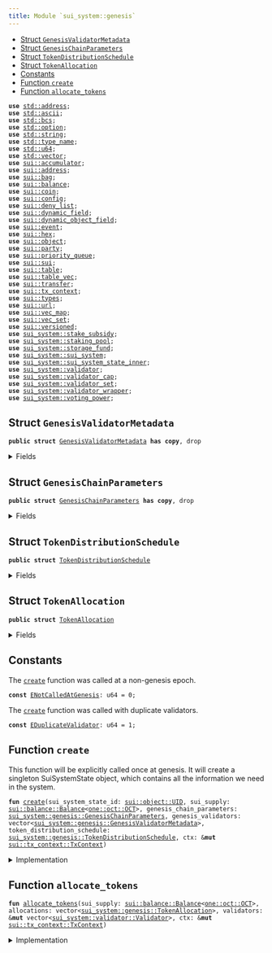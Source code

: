 ```yaml
---
title: Module `sui_system::genesis`
---
```




-  [Struct `GenesisValidatorMetadata`](#sui_system_genesis_GenesisValidatorMetadata)
-  [Struct `GenesisChainParameters`](#sui_system_genesis_GenesisChainParameters)
-  [Struct `TokenDistributionSchedule`](#sui_system_genesis_TokenDistributionSchedule)
-  [Struct `TokenAllocation`](#sui_system_genesis_TokenAllocation)
-  [Constants](#@Constants_0)
-  [Function `create`](#sui_system_genesis_create)
-  [Function `allocate_tokens`](#sui_system_genesis_allocate_tokens)


<pre><code><b>use</b> <a href="../std/address.md#std_address">std::address</a>;
<b>use</b> <a href="../std/ascii.md#std_ascii">std::ascii</a>;
<b>use</b> <a href="../std/bcs.md#std_bcs">std::bcs</a>;
<b>use</b> <a href="../std/option.md#std_option">std::option</a>;
<b>use</b> <a href="../std/string.md#std_string">std::string</a>;
<b>use</b> <a href="../std/type_name.md#std_type_name">std::type_name</a>;
<b>use</b> <a href="../std/u64.md#std_u64">std::u64</a>;
<b>use</b> <a href="../std/vector.md#std_vector">std::vector</a>;
<b>use</b> <a href="../sui/accumulator.md#sui_accumulator">sui::accumulator</a>;
<b>use</b> <a href="../sui/address.md#sui_address">sui::address</a>;
<b>use</b> <a href="../sui/bag.md#sui_bag">sui::bag</a>;
<b>use</b> <a href="../sui/balance.md#sui_balance">sui::balance</a>;
<b>use</b> <a href="../sui/coin.md#sui_coin">sui::coin</a>;
<b>use</b> <a href="../sui/config.md#sui_config">sui::config</a>;
<b>use</b> <a href="../sui/deny_list.md#sui_deny_list">sui::deny_list</a>;
<b>use</b> <a href="../sui/dynamic_field.md#sui_dynamic_field">sui::dynamic_field</a>;
<b>use</b> <a href="../sui/dynamic_object_field.md#sui_dynamic_object_field">sui::dynamic_object_field</a>;
<b>use</b> <a href="../sui/event.md#sui_event">sui::event</a>;
<b>use</b> <a href="../sui/hex.md#sui_hex">sui::hex</a>;
<b>use</b> <a href="../sui/object.md#sui_object">sui::object</a>;
<b>use</b> <a href="../sui/party.md#sui_party">sui::party</a>;
<b>use</b> <a href="../sui/priority_queue.md#sui_priority_queue">sui::priority_queue</a>;
<b>use</b> <a href="../sui/sui.md#sui_sui">sui::sui</a>;
<b>use</b> <a href="../sui/table.md#sui_table">sui::table</a>;
<b>use</b> <a href="../sui/table_vec.md#sui_table_vec">sui::table_vec</a>;
<b>use</b> <a href="../sui/transfer.md#sui_transfer">sui::transfer</a>;
<b>use</b> <a href="../sui/tx_context.md#sui_tx_context">sui::tx_context</a>;
<b>use</b> <a href="../sui/types.md#sui_types">sui::types</a>;
<b>use</b> <a href="../sui/url.md#sui_url">sui::url</a>;
<b>use</b> <a href="../sui/vec_map.md#sui_vec_map">sui::vec_map</a>;
<b>use</b> <a href="../sui/vec_set.md#sui_vec_set">sui::vec_set</a>;
<b>use</b> <a href="../sui/versioned.md#sui_versioned">sui::versioned</a>;
<b>use</b> <a href="../sui_system/stake_subsidy.md#sui_system_stake_subsidy">sui_system::stake_subsidy</a>;
<b>use</b> <a href="../sui_system/staking_pool.md#sui_system_staking_pool">sui_system::staking_pool</a>;
<b>use</b> <a href="../sui_system/storage_fund.md#sui_system_storage_fund">sui_system::storage_fund</a>;
<b>use</b> <a href="../sui_system/sui_system.md#sui_system_sui_system">sui_system::sui_system</a>;
<b>use</b> <a href="../sui_system/sui_system_state_inner.md#sui_system_sui_system_state_inner">sui_system::sui_system_state_inner</a>;
<b>use</b> <a href="../sui_system/validator.md#sui_system_validator">sui_system::validator</a>;
<b>use</b> <a href="../sui_system/validator_cap.md#sui_system_validator_cap">sui_system::validator_cap</a>;
<b>use</b> <a href="../sui_system/validator_set.md#sui_system_validator_set">sui_system::validator_set</a>;
<b>use</b> <a href="../sui_system/validator_wrapper.md#sui_system_validator_wrapper">sui_system::validator_wrapper</a>;
<b>use</b> <a href="../sui_system/voting_power.md#sui_system_voting_power">sui_system::voting_power</a>;
</code></pre>



<a name="sui_system_genesis_GenesisValidatorMetadata"></a>

## Struct `GenesisValidatorMetadata`



<pre><code><b>public</b> <b>struct</b> <a href="../sui_system/genesis.md#sui_system_genesis_GenesisValidatorMetadata">GenesisValidatorMetadata</a> <b>has</b> <b>copy</b>, drop
</code></pre>



<details>
<summary>Fields</summary>


<dl>
<dt>
<code>name: vector&lt;u8&gt;</code>
</dt>
<dd>
</dd>
<dt>
<code>description: vector&lt;u8&gt;</code>
</dt>
<dd>
</dd>
<dt>
<code>image_url: vector&lt;u8&gt;</code>
</dt>
<dd>
</dd>
<dt>
<code>project_url: vector&lt;u8&gt;</code>
</dt>
<dd>
</dd>
<dt>
<code>sui_address: <b>address</b></code>
</dt>
<dd>
</dd>
<dt>
<code>gas_price: u64</code>
</dt>
<dd>
</dd>
<dt>
<code>commission_rate: u64</code>
</dt>
<dd>
</dd>
<dt>
<code>protocol_public_key: vector&lt;u8&gt;</code>
</dt>
<dd>
</dd>
<dt>
<code>proof_of_possession: vector&lt;u8&gt;</code>
</dt>
<dd>
</dd>
<dt>
<code>network_public_key: vector&lt;u8&gt;</code>
</dt>
<dd>
</dd>
<dt>
<code>worker_public_key: vector&lt;u8&gt;</code>
</dt>
<dd>
</dd>
<dt>
<code>network_address: vector&lt;u8&gt;</code>
</dt>
<dd>
</dd>
<dt>
<code>p2p_address: vector&lt;u8&gt;</code>
</dt>
<dd>
</dd>
<dt>
<code>primary_address: vector&lt;u8&gt;</code>
</dt>
<dd>
</dd>
<dt>
<code>worker_address: vector&lt;u8&gt;</code>
</dt>
<dd>
</dd>
</dl>


</details>

<a name="sui_system_genesis_GenesisChainParameters"></a>

## Struct `GenesisChainParameters`



<pre><code><b>public</b> <b>struct</b> <a href="../sui_system/genesis.md#sui_system_genesis_GenesisChainParameters">GenesisChainParameters</a> <b>has</b> <b>copy</b>, drop
</code></pre>



<details>
<summary>Fields</summary>


<dl>
<dt>
<code>protocol_version: u64</code>
</dt>
<dd>
</dd>
<dt>
<code>chain_start_timestamp_ms: u64</code>
</dt>
<dd>
</dd>
<dt>
<code>epoch_duration_ms: u64</code>
</dt>
<dd>
</dd>
<dt>
<code>stake_subsidy_start_epoch: u64</code>
</dt>
<dd>
 Stake Subsidy parameters
</dd>
<dt>
<code>stake_subsidy_initial_distribution_amount: u64</code>
</dt>
<dd>
</dd>
<dt>
<code>stake_subsidy_period_length: u64</code>
</dt>
<dd>
</dd>
<dt>
<code>stake_subsidy_decrease_rate: u16</code>
</dt>
<dd>
</dd>
<dt>
<code>max_validator_count: u64</code>
</dt>
<dd>
 Validator committee parameters
</dd>
<dt>
<code>min_validator_joining_stake: u64</code>
</dt>
<dd>
</dd>
<dt>
<code>validator_low_stake_threshold: u64</code>
</dt>
<dd>
</dd>
<dt>
<code>validator_very_low_stake_threshold: u64</code>
</dt>
<dd>
</dd>
<dt>
<code>validator_low_stake_grace_period: u64</code>
</dt>
<dd>
</dd>
</dl>


</details>

<a name="sui_system_genesis_TokenDistributionSchedule"></a>

## Struct `TokenDistributionSchedule`



<pre><code><b>public</b> <b>struct</b> <a href="../sui_system/genesis.md#sui_system_genesis_TokenDistributionSchedule">TokenDistributionSchedule</a>
</code></pre>



<details>
<summary>Fields</summary>


<dl>
<dt>
<code>stake_subsidy_fund_mist: u64</code>
</dt>
<dd>
</dd>
<dt>
<code>allocations: vector&lt;<a href="../sui_system/genesis.md#sui_system_genesis_TokenAllocation">sui_system::genesis::TokenAllocation</a>&gt;</code>
</dt>
<dd>
</dd>
</dl>


</details>

<a name="sui_system_genesis_TokenAllocation"></a>

## Struct `TokenAllocation`



<pre><code><b>public</b> <b>struct</b> <a href="../sui_system/genesis.md#sui_system_genesis_TokenAllocation">TokenAllocation</a>
</code></pre>



<details>
<summary>Fields</summary>


<dl>
<dt>
<code>recipient_address: <b>address</b></code>
</dt>
<dd>
</dd>
<dt>
<code>amount_mist: u64</code>
</dt>
<dd>
</dd>
<dt>
<code>staked_with_validator: <a href="../std/option.md#std_option_Option">std::option::Option</a>&lt;<b>address</b>&gt;</code>
</dt>
<dd>
 Indicates if this allocation should be staked at genesis and with which validator
</dd>
</dl>


</details>

<a name="@Constants_0"></a>

## Constants


<a name="sui_system_genesis_ENotCalledAtGenesis"></a>

The <code><a href="../sui_system/genesis.md#sui_system_genesis_create">create</a></code> function was called at a non-genesis epoch.


<pre><code><b>const</b> <a href="../sui_system/genesis.md#sui_system_genesis_ENotCalledAtGenesis">ENotCalledAtGenesis</a>: u64 = 0;
</code></pre>



<a name="sui_system_genesis_EDuplicateValidator"></a>

The <code><a href="../sui_system/genesis.md#sui_system_genesis_create">create</a></code> function was called with duplicate validators.


<pre><code><b>const</b> <a href="../sui_system/genesis.md#sui_system_genesis_EDuplicateValidator">EDuplicateValidator</a>: u64 = 1;
</code></pre>



<a name="sui_system_genesis_create"></a>

## Function `create`

This function will be explicitly called once at genesis.
It will create a singleton SuiSystemState object, which contains
all the information we need in the system.


<pre><code><b>fun</b> <a href="../sui_system/genesis.md#sui_system_genesis_create">create</a>(sui_system_state_id: <a href="../sui/object.md#sui_object_UID">sui::object::UID</a>, sui_supply: <a href="../sui/balance.md#sui_balance_Balance">sui::balance::Balance</a>&lt;<a href="../sui/sui.md#sui_sui_SUI">one::oct::OCT</a>&gt;, genesis_chain_parameters: <a href="../sui_system/genesis.md#sui_system_genesis_GenesisChainParameters">sui_system::genesis::GenesisChainParameters</a>, genesis_validators: vector&lt;<a href="../sui_system/genesis.md#sui_system_genesis_GenesisValidatorMetadata">sui_system::genesis::GenesisValidatorMetadata</a>&gt;, token_distribution_schedule: <a href="../sui_system/genesis.md#sui_system_genesis_TokenDistributionSchedule">sui_system::genesis::TokenDistributionSchedule</a>, ctx: &<b>mut</b> <a href="../sui/tx_context.md#sui_tx_context_TxContext">sui::tx_context::TxContext</a>)
</code></pre>



<details>
<summary>Implementation</summary>


<pre><code><b>fun</b> <a href="../sui_system/genesis.md#sui_system_genesis_create">create</a>(
    sui_system_state_id: UID,
    <b>mut</b> sui_supply: Balance&lt;SUI&gt;,
    genesis_chain_parameters: <a href="../sui_system/genesis.md#sui_system_genesis_GenesisChainParameters">GenesisChainParameters</a>,
    genesis_validators: vector&lt;<a href="../sui_system/genesis.md#sui_system_genesis_GenesisValidatorMetadata">GenesisValidatorMetadata</a>&gt;,
    token_distribution_schedule: <a href="../sui_system/genesis.md#sui_system_genesis_TokenDistributionSchedule">TokenDistributionSchedule</a>,
    ctx: &<b>mut</b> TxContext,
) {
    // Ensure this is only called at <a href="../sui_system/genesis.md#sui_system_genesis">genesis</a>
    <b>assert</b>!(ctx.epoch() == 0, <a href="../sui_system/genesis.md#sui_system_genesis_ENotCalledAtGenesis">ENotCalledAtGenesis</a>);
    // Create all the `Validator` structs
    <b>let</b> <b>mut</b> validators = vector[];
    genesis_validators.do!(|genesis_validator| {
        <b>let</b> <a href="../sui_system/genesis.md#sui_system_genesis_GenesisValidatorMetadata">GenesisValidatorMetadata</a> {
            name,
            description,
            image_url,
            project_url,
            sui_address,
            gas_price,
            commission_rate,
            protocol_public_key,
            proof_of_possession,
            network_public_key,
            worker_public_key,
            network_address,
            p2p_address,
            primary_address,
            worker_address,
        } = genesis_validator;
        <b>let</b> <a href="../sui_system/validator.md#sui_system_validator">validator</a> = <a href="../sui_system/validator.md#sui_system_validator_new">validator::new</a>(
            sui_address,
            protocol_public_key,
            network_public_key,
            worker_public_key,
            proof_of_possession,
            name,
            description,
            image_url,
            project_url,
            network_address,
            p2p_address,
            primary_address,
            worker_address,
            gas_price,
            commission_rate,
            ctx,
        );
        // Ensure that each <a href="../sui_system/validator.md#sui_system_validator">validator</a> is unique
        <b>assert</b>!(
            !<a href="../sui_system/validator_set.md#sui_system_validator_set_is_duplicate_validator">validator_set::is_duplicate_validator</a>(&validators, &<a href="../sui_system/validator.md#sui_system_validator">validator</a>),
            <a href="../sui_system/genesis.md#sui_system_genesis_EDuplicateValidator">EDuplicateValidator</a>,
        );
        validators.push_back(<a href="../sui_system/validator.md#sui_system_validator">validator</a>);
    });
    <b>let</b> <a href="../sui_system/genesis.md#sui_system_genesis_TokenDistributionSchedule">TokenDistributionSchedule</a> {
        stake_subsidy_fund_mist,
        allocations,
    } = token_distribution_schedule;
    <b>let</b> subsidy_fund = sui_supply.split(stake_subsidy_fund_mist);
    <b>let</b> <a href="../sui_system/storage_fund.md#sui_system_storage_fund">storage_fund</a> = balance::zero();
    // Allocate tokens and staking operations
    <a href="../sui_system/genesis.md#sui_system_genesis_allocate_tokens">allocate_tokens</a>(sui_supply, allocations, &<b>mut</b> validators, ctx);
    // Activate all validators
    validators.do_mut!(|<a href="../sui_system/validator.md#sui_system_validator">validator</a>| <a href="../sui_system/validator.md#sui_system_validator">validator</a>.activate(0));
    <b>let</b> system_parameters = <a href="../sui_system/sui_system_state_inner.md#sui_system_sui_system_state_inner_create_system_parameters">sui_system_state_inner::create_system_parameters</a>(
        genesis_chain_parameters.epoch_duration_ms,
        genesis_chain_parameters.stake_subsidy_start_epoch,
        // Validator committee parameters
        genesis_chain_parameters.max_validator_count,
        genesis_chain_parameters.min_validator_joining_stake,
        genesis_chain_parameters.validator_low_stake_threshold,
        genesis_chain_parameters.validator_very_low_stake_threshold,
        genesis_chain_parameters.validator_low_stake_grace_period,
        ctx,
    );
    <b>let</b> <a href="../sui_system/stake_subsidy.md#sui_system_stake_subsidy">stake_subsidy</a> = <a href="../sui_system/stake_subsidy.md#sui_system_stake_subsidy_create">stake_subsidy::create</a>(
        subsidy_fund,
        genesis_chain_parameters.stake_subsidy_initial_distribution_amount,
        genesis_chain_parameters.stake_subsidy_period_length,
        genesis_chain_parameters.stake_subsidy_decrease_rate,
        ctx,
    );
    sui_system::create(
        sui_system_state_id,
        validators,
        <a href="../sui_system/storage_fund.md#sui_system_storage_fund">storage_fund</a>,
        genesis_chain_parameters.protocol_version,
        genesis_chain_parameters.chain_start_timestamp_ms,
        system_parameters,
        <a href="../sui_system/stake_subsidy.md#sui_system_stake_subsidy">stake_subsidy</a>,
        ctx,
    );
}
</code></pre>



</details>

<a name="sui_system_genesis_allocate_tokens"></a>

## Function `allocate_tokens`



<pre><code><b>fun</b> <a href="../sui_system/genesis.md#sui_system_genesis_allocate_tokens">allocate_tokens</a>(sui_supply: <a href="../sui/balance.md#sui_balance_Balance">sui::balance::Balance</a>&lt;<a href="../sui/sui.md#sui_sui_SUI">one::oct::OCT</a>&gt;, allocations: vector&lt;<a href="../sui_system/genesis.md#sui_system_genesis_TokenAllocation">sui_system::genesis::TokenAllocation</a>&gt;, validators: &<b>mut</b> vector&lt;<a href="../sui_system/validator.md#sui_system_validator_Validator">sui_system::validator::Validator</a>&gt;, ctx: &<b>mut</b> <a href="../sui/tx_context.md#sui_tx_context_TxContext">sui::tx_context::TxContext</a>)
</code></pre>



<details>
<summary>Implementation</summary>


<pre><code><b>fun</b> <a href="../sui_system/genesis.md#sui_system_genesis_allocate_tokens">allocate_tokens</a>(
    <b>mut</b> sui_supply: Balance&lt;SUI&gt;,
    allocations: vector&lt;<a href="../sui_system/genesis.md#sui_system_genesis_TokenAllocation">TokenAllocation</a>&gt;,
    validators: &<b>mut</b> vector&lt;Validator&gt;,
    ctx: &<b>mut</b> TxContext,
) {
    allocations.destroy!(
        |<a href="../sui_system/genesis.md#sui_system_genesis_TokenAllocation">TokenAllocation</a> { recipient_address, amount_mist, staked_with_validator }| {
            <b>let</b> allocation_balance = sui_supply.split(amount_mist);
            <b>if</b> (staked_with_validator.is_some()) {
                <b>let</b> validator_address = staked_with_validator.destroy_some();
                <b>let</b> <a href="../sui_system/validator.md#sui_system_validator">validator</a> = <a href="../sui_system/validator_set.md#sui_system_validator_set_get_validator_mut">validator_set::get_validator_mut</a>(validators, validator_address);
                <a href="../sui_system/validator.md#sui_system_validator">validator</a>.request_add_stake_at_genesis(
                    allocation_balance,
                    recipient_address,
                    ctx,
                );
            } <b>else</b> {
                transfer::public_transfer(allocation_balance.into_coin(ctx), recipient_address);
            };
        },
    );
    // should be none left at this point.
    // Provided allocations must fully allocate the sui_supply and there
    sui_supply.destroy_zero();
}
</code></pre>



</details>
